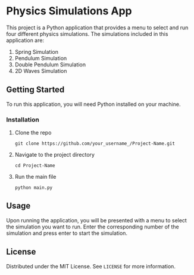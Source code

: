 # Physics Simulations App

This project is a Python application that provides a menu to select and run four different physics simulations. The simulations included in this application are:

1. Spring Simulation
2. Pendulum Simulation
3. Double Pendulum Simulation
4. 2D Waves Simulation

## Getting Started

To run this application, you will need Python installed on your machine.

### Installation

1. Clone the repo

    `git clone https://github.com/your_username_/Project-Name.git`

2. Navigate to the project directory

    `cd Project-Name`

3. Run the main file

    `python main.py`

## Usage

Upon running the application, you will be presented with a menu to select the simulation you want to run. Enter the corresponding number of the simulation and press enter to start the simulation.

## License

Distributed under the MIT License. See `LICENSE` for more information.
